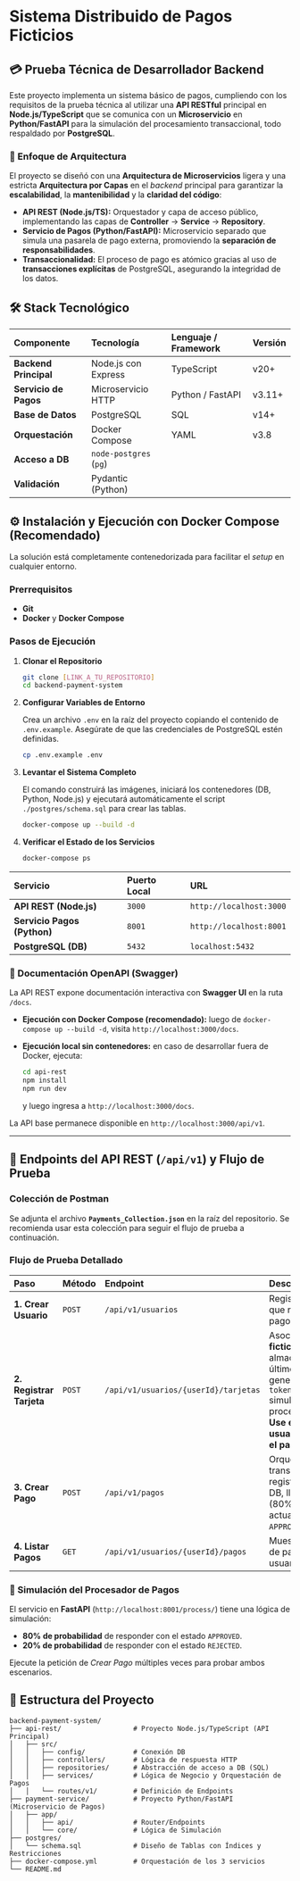 # Sistema Distribuido de Pagos Ficticios

## 💳 Prueba Técnica de Desarrollador Backend

Este proyecto implementa un sistema básico de pagos, cumpliendo con los requisitos de la prueba técnica al utilizar una **API RESTful** principal en **Node.js/TypeScript** que se comunica con un **Microservicio** en **Python/FastAPI** para la simulación del procesamiento transaccional, todo respaldado por **PostgreSQL**.

### 🎯 Enfoque de Arquitectura

El proyecto se diseñó con una **Arquitectura de Microservicios** ligera y una estricta **Arquitectura por Capas** en el _backend_ principal para garantizar la **escalabilidad**, la **mantenibilidad** y la **claridad del código**:

- **API REST (Node.js/TS):** Orquestador y capa de acceso público, implementando las capas de **Controller** $\rightarrow$ **Service** $\rightarrow$ **Repository**.
- **Servicio de Pagos (Python/FastAPI):** Microservicio separado que simula una pasarela de pago externa, promoviendo la **separación de responsabilidades**.
- **Transaccionalidad:** El proceso de pago es atómico gracias al uso de **transacciones explícitas** de PostgreSQL, asegurando la integridad de los datos.

## 🛠️ Stack Tecnológico

| Componente            | Tecnología             | Lenguaje / Framework | Versión |
| :-------------------- | :--------------------- | :------------------- | :------ |
| **Backend Principal** | Node.js con Express    | TypeScript           | v20+    |
| **Servicio de Pagos** | Microservicio HTTP     | Python / FastAPI     | v3.11+  |
| **Base de Datos**     | PostgreSQL             | SQL                  | v14+    |
| **Orquestación**      | Docker Compose         | YAML                 | v3.8    |
| **Acceso a DB**       | `node-postgres` (`pg`) |                      |         |
| **Validación**        | Pydantic (Python)      |                      |         |

## ⚙️ Instalación y Ejecución con Docker Compose (Recomendado)

La solución está completamente contenedorizada para facilitar el _setup_ en cualquier entorno.

### Prerrequisitos

- **Git**
- **Docker** y **Docker Compose**

### Pasos de Ejecución

1.  **Clonar el Repositorio**

    ```bash
    git clone [LINK_A_TU_REPOSITORIO]
    cd backend-payment-system
    ```

2.  **Configurar Variables de Entorno**

    Crea un archivo `.env` en la raíz del proyecto copiando el contenido de `.env.example`. Asegúrate de que las credenciales de PostgreSQL estén definidas.

    ```bash
    cp .env.example .env
    ```

3.  **Levantar el Sistema Completo**

    El comando construirá las imágenes, iniciará los contenedores (DB, Python, Node.js) y ejecutará automáticamente el script `./postgres/schema.sql` para crear las tablas.

    ```bash
    docker-compose up --build -d
    ```

4.  **Verificar el Estado de los Servicios**

    ```bash
    docker-compose ps
    ```

| Servicio                    | Puerto Local | URL                     |
| :-------------------------- | :----------- | :---------------------- |
| **API REST (Node.js)**      | `3000`       | `http://localhost:3000` |
| **Servicio Pagos (Python)** | `8001`       | `http://localhost:8001` |
| **PostgreSQL (DB)**         | `5432`       | `localhost:5432`        |

### 📘 Documentación OpenAPI (Swagger)

La API REST expone documentación interactiva con **Swagger UI** en la ruta `/docs`.

- **Ejecución con Docker Compose (recomendado):** luego de `docker-compose up --build -d`, visita `http://localhost:3000/docs`.
- **Ejecución local sin contenedores:** en caso de desarrollar fuera de Docker, ejecuta:

  ```bash
  cd api-rest
  npm install
  npm run dev
  ```

  y luego ingresa a `http://localhost:3000/docs`.

La API base permanece disponible en `http://localhost:3000/api/v1`.

---

## 🚀 Endpoints del API REST (`/api/v1`) y Flujo de Prueba

### Colección de Postman

Se adjunta el archivo **`Payments_Collection.json`** en la raíz del repositorio. Se recomienda usar esta colección para seguir el flujo de prueba a continuación.

### Flujo de Prueba Detallado

| Paso                     | Método | Endpoint                             | Descripción                                                                                                                                                                      | Ejemplo de Body                                                                                                                |
| :----------------------- | :----- | :----------------------------------- | :------------------------------------------------------------------------------------------------------------------------------------------------------------------------------- | :----------------------------------------------------------------------------------------------------------------------------- |
| **1. Crear Usuario**     | `POST` | `/api/v1/usuarios`                   | Registra el usuario que realizará los pagos.                                                                                                                                     | `{"nombre": "DanRo Pruebas", "email": "danro.dev@example.com"}`                                                                |
| **2. Registrar Tarjeta** | `POST` | `/api/v1/usuarios/{userId}/tarjetas` | Asocia una tarjeta **ficticia**. El API almacena los últimos 4 dígitos y genera un `token_hash` simulado para el procesamiento. **Use el `id` del usuario creado en el paso 1.** | `{"numero_tarjeta": "4111111111114444", "fecha_expiracion": "12/26", "cvv": "123", "nombre_titular": "DanRo Developer"}`       |
| **3. Crear Pago**        | `POST` | `/api/v1/pagos`                      | Orquesta la transacción: registra `PENDING` en DB, llama a Python (80% Aprobado), actualiza a `APPROVED/REJECTED`.                                                               | `{"usuario_id": "f6d7f8b0-1234-4c3e-9abc-1d2e3f456789", "tarjeta_id": "a9b8c7d6-5e4f-4a3b-9c1d-2e3f4567890a", "monto": 45.50}` |
| **4. Listar Pagos**      | `GET`  | `/api/v1/usuarios/{userId}/pagos`    | Muestra el historial de pagos del usuario.                                                                                                                                       | (No requiere body)                                                                                                             |

### 🛑 Simulación del Procesador de Pagos

El servicio en **FastAPI** (`http://localhost:8001/process/`) tiene una lógica de simulación:

- **80% de probabilidad** de responder con el estado `APPROVED`.
- **20% de probabilidad** de responder con el estado `REJECTED`.

Ejecute la petición de _Crear Pago_ múltiples veces para probar ambos escenarios.

## 📁 Estructura del Proyecto

```
backend-payment-system/
├── api-rest/                  # Proyecto Node.js/TypeScript (API Principal)
│   ├── src/
│   │   ├── config/            # Conexión DB
│   │   ├── controllers/       # Lógica de respuesta HTTP
│   │   ├── repositories/      # Abstracción de acceso a DB (SQL)
│   │   ├── services/          # Lógica de Negocio y Orquestación de Pagos
│   │   └── routes/v1/         # Definición de Endpoints
├── payment-service/           # Proyecto Python/FastAPI (Microservicio de Pagos)
│   ├── app/
│   │   ├── api/               # Router/Endpoints
│   │   └── core/              # Lógica de Simulación
├── postgres/
│   └── schema.sql             # Diseño de Tablas con Índices y Restricciones
├── docker-compose.yml         # Orquestación de los 3 servicios
└── README.md
```
